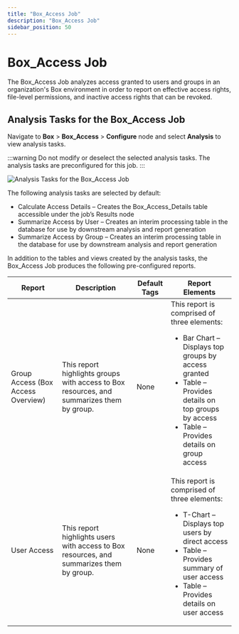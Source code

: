 ```yaml
---
title: "Box_Access Job"
description: "Box_Access Job"
sidebar_position: 50
---
```


# Box_Access Job

The Box_Access Job analyzes access granted to users and groups in an organization's Box environment
in order to report on effective access rights, file-level permissions, and inactive access rights
that can be revoked.

## Analysis Tasks for the Box_Access Job

Navigate to **Box** > **Box_Access** > **Configure** node and select **Analysis** to view analysis
tasks.

:::warning
Do not modify or deselect the selected analysis tasks. The analysis tasks are
preconfigured for this job.
:::


![Analysis Tasks for the Box_Access Job](/img/product_docs/accessanalyzer/12.0/solutions/box/accessanalysis.webp)

The following analysis tasks are selected by default:

- Calculate Access Details – Creates the Box_Access_Details table accessible under the job’s Results
  node
- Summarize Access by User – Creates an interim processing table in the database for use by
  downstream analysis and report generation
- Summarize Access by Group – Creates an interim processing table in the database for use by
  downstream analysis and report generation

In addition to the tables and views created by the analysis tasks, the Box_Access Job produces the
following pre-configured reports.

| Report                             | Description                                                                               | Default Tags | Report Elements                                                                                                                                                                                                           |
| ---------------------------------- | ----------------------------------------------------------------------------------------- | ------------ | ------------------------------------------------------------------------------------------------------------------------------------------------------------------------------------------------------------------------- |
| Group Access (Box Access Overview) | This report highlights groups with access to Box resources, and summarizes them by group. | None         | This report is comprised of three elements: <ul><li>Bar Chart – Displays top groups by access granted</li><li>Table – Provides details on top groups by access</li><li>Table – Provides details on group access</li></ul> |
| User Access                        | This report highlights users with access to Box resources, and summarizes them by group.  | None         | This report is comprised of three elements: <ul><li>T-Chart – Displays top users by direct access</li><li>Table – Provides summary of user access</li><li>Table – Provides details on user access</li></ul>               |

